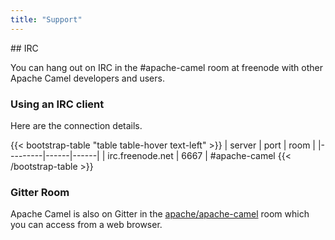 ```yaml
---
title: "Support"
---
```


## IRC

You can hang out on IRC in the #apache-camel room at freenode with other Apache Camel developers and users.

### Using an IRC client

Here are the connection details. 

{{< bootstrap-table "table table-hover text-left" >}}
| server  | port | room |
|---------|------|------|
| irc.freenode.net | 6667 | #apache-camel
{{< /bootstrap-table >}}

### Gitter Room

Apache Camel is also on Gitter in the [apache/apache-camel](https://gitter.im/apache/apache-camel) room which you can access from a web browser.
